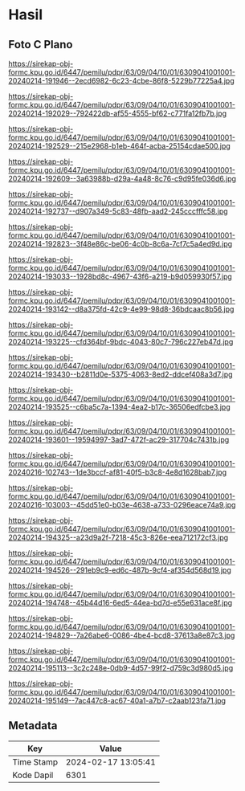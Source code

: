 # Hasil

## Foto C Plano

https://sirekap-obj-formc.kpu.go.id/6447/pemilu/pdpr/63/09/04/10/01/6309041001001-20240214-191946--2ecd6982-6c23-4cbe-86f8-5229b77225a4.jpg

https://sirekap-obj-formc.kpu.go.id/6447/pemilu/pdpr/63/09/04/10/01/6309041001001-20240214-192029--792422db-af55-4555-bf62-c771fa12fb7b.jpg

https://sirekap-obj-formc.kpu.go.id/6447/pemilu/pdpr/63/09/04/10/01/6309041001001-20240214-192529--215e2968-b1eb-464f-acba-25154cdae500.jpg

https://sirekap-obj-formc.kpu.go.id/6447/pemilu/pdpr/63/09/04/10/01/6309041001001-20240214-192609--3a63988b-d29a-4a48-8c76-c9d95fe036d6.jpg

https://sirekap-obj-formc.kpu.go.id/6447/pemilu/pdpr/63/09/04/10/01/6309041001001-20240214-192737--d907a349-5c83-48fb-aad2-245cccfffc58.jpg

https://sirekap-obj-formc.kpu.go.id/6447/pemilu/pdpr/63/09/04/10/01/6309041001001-20240214-192823--3f48e86c-be06-4c0b-8c6a-7cf7c5a4ed9d.jpg

https://sirekap-obj-formc.kpu.go.id/6447/pemilu/pdpr/63/09/04/10/01/6309041001001-20240214-193033--1928bd8c-4967-43f6-a219-b9d059930f57.jpg

https://sirekap-obj-formc.kpu.go.id/6447/pemilu/pdpr/63/09/04/10/01/6309041001001-20240214-193142--d8a375fd-42c9-4e99-98d8-36bdcaac8b56.jpg

https://sirekap-obj-formc.kpu.go.id/6447/pemilu/pdpr/63/09/04/10/01/6309041001001-20240214-193225--cfd364bf-9bdc-4043-80c7-796c227eb47d.jpg

https://sirekap-obj-formc.kpu.go.id/6447/pemilu/pdpr/63/09/04/10/01/6309041001001-20240214-193430--b2811d0e-5375-4063-8ed2-ddcef408a3d7.jpg

https://sirekap-obj-formc.kpu.go.id/6447/pemilu/pdpr/63/09/04/10/01/6309041001001-20240214-193525--c6ba5c7a-1394-4ea2-b17c-36506edfcbe3.jpg

https://sirekap-obj-formc.kpu.go.id/6447/pemilu/pdpr/63/09/04/10/01/6309041001001-20240214-193601--19594997-3ad7-472f-ac29-317704c7431b.jpg

https://sirekap-obj-formc.kpu.go.id/6447/pemilu/pdpr/63/09/04/10/01/6309041001001-20240216-102743--1de3bccf-af81-40f5-b3c8-4e8d1628bab7.jpg

https://sirekap-obj-formc.kpu.go.id/6447/pemilu/pdpr/63/09/04/10/01/6309041001001-20240216-103003--45dd51e0-b03e-4638-a733-0296eace74a9.jpg

https://sirekap-obj-formc.kpu.go.id/6447/pemilu/pdpr/63/09/04/10/01/6309041001001-20240214-194325--a23d9a2f-7218-45c3-826e-eea712172cf3.jpg

https://sirekap-obj-formc.kpu.go.id/6447/pemilu/pdpr/63/09/04/10/01/6309041001001-20240214-194526--291eb9c9-ed6c-487b-9cf4-af354d568d19.jpg

https://sirekap-obj-formc.kpu.go.id/6447/pemilu/pdpr/63/09/04/10/01/6309041001001-20240214-194748--45b44d16-6ed5-44ea-bd7d-e55e631ace8f.jpg

https://sirekap-obj-formc.kpu.go.id/6447/pemilu/pdpr/63/09/04/10/01/6309041001001-20240214-194829--7a26abe6-0086-4be4-bcd8-37613a8e87c3.jpg

https://sirekap-obj-formc.kpu.go.id/6447/pemilu/pdpr/63/09/04/10/01/6309041001001-20240214-195113--3c2c248e-0db9-4d57-99f2-d759c3d980d5.jpg

https://sirekap-obj-formc.kpu.go.id/6447/pemilu/pdpr/63/09/04/10/01/6309041001001-20240214-195149--7ac447c8-ac67-40a1-a7b7-c2aab123fa71.jpg


## Metadata

| Key        | Value               |
| ---------- | ------------------- |
| Time Stamp | 2024-02-17 13:05:41 |
| Kode Dapil | 6301                |



